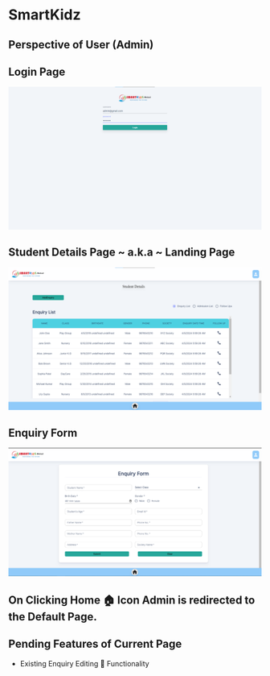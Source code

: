 # SmartKidz
## Perspective of User (Admin)
## Login Page
![Login Page](https://github.com/aadiTechnology/Preschool/blob/Development-v.0.1/Snapshots/LoginPage.png)
## Student Details Page ~ a.k.a ~ Landing Page
![Landing Page](https://github.com/aadiTechnology/Preschool/blob/Development-v.0.1/Snapshots/AdminPage.png)
## Enquiry Form 
![Enquiry Form Page](https://github.com/aadiTechnology/Preschool/blob/Development-v.0.1/Snapshots/AddEnquiryForm.png)
## On Clicking Home 🏠 Icon Admin is redirected to the Default Page.
## Pending Features of Current Page
- Existing Enquiry Editing 📝 Functionality
